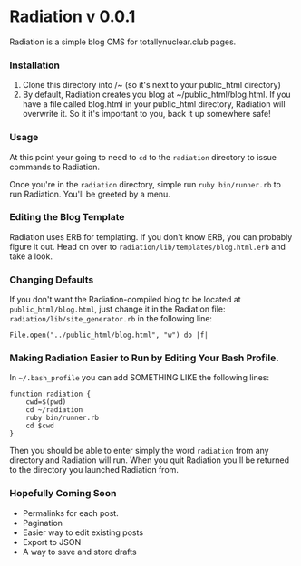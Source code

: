 #  Radiation v 0.0.1

Radiation is a simple blog CMS for totallynuclear.club pages. 

### Installation

1. Clone this directory into /~ (so it's next to your public_html directory)
2. By default, Radiation creates you blog at ~/public_html/blog.html. If you have a file called blog.html in your public_html directory, Radiation will overwrite it. So it it's important to you, back it up somewhere safe! 

### Usage 

At this point your going to need to `cd` to the `radiation` directory to issue commands to Radiation. 

Once you're in the `radiation`  directory, simple run `ruby bin/runner.rb` to run Radiation. You'll be greeted by a menu. 

### Editing the Blog Template 

Radiation uses ERB for templating. If you don't know ERB, you can probably figure it out. Head on over to `radiation/lib/templates/blog.html.erb` and take a look. 

### Changing Defaults 

If you don't want the Radiation-compiled blog to be located at `public_html/blog.html`, just change it in the Radiation file: `radiation/lib/site_generator.rb` in the following line: 

```
File.open("../public_html/blog.html", "w") do |f|
```

### Making Radiation Easier to Run by Editing Your Bash Profile. 

In `~/.bash_profile` you can add SOMETHING LIKE the following lines:

```
function radiation {
    cwd=$(pwd)
    cd ~/radiation
    ruby bin/runner.rb
    cd $cwd
}
```

Then you should be able to enter simply the word `radiation` from any directory and Radiation will run. When you quit Radiation you'll be returned to the directory you launched Radiation from.

### Hopefully Coming Soon

- Permalinks for each post.
- Pagination
- Easier way to edit existing posts
- Export to JSON
- A way to save and store drafts

